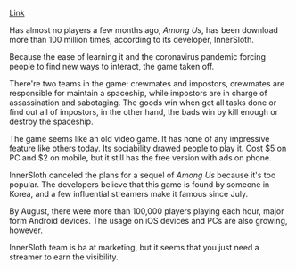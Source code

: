 [Link](https://qz.com/1911718/how-among-us-became-a-global-video-game-phenomenon/)

Has almost no players a few months ago, *Among Us*, has been download more than 100 million times, according to its developer, InnerSloth.

Because the ease of learning it and the coronavirus pandemic forcing people to find new ways to interact, the game taken off.

There're two teams in the game: crewmates and impostors, crewmates are responsible for maintain a spaceship, while impostors are in charge of assassination and sabotaging. The goods win when get all tasks done or find out all of impostors, in the other hand, the bads win by kill enough or destroy the spaceship.

The game seems like an old video game. It has none of any impressive feature like others today. Its sociability drawed people to play it. Cost $5 on PC and $2 on mobile, but it still has the free version with ads on phone.

InnerSloth canceled the plans for a sequel of *Among Us* because it's too popular. The developers believe that this game is found by someone in Korea, and a few influential streamers make it famous since July.

By August, there were more than 100,000 players playing each hour, major form Android devices. The usage on iOS devices and PCs are also growing, however.

InnerSloth team is ba at marketing, but it seems that you just need a streamer to earn the visibility.